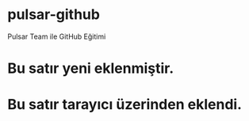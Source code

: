 # pulsar-github

 Pulsar Team ile GitHub Eğitimi

# Bu satır yeni eklenmiştir.

# Bu satır tarayıcı üzerinden eklendi.
